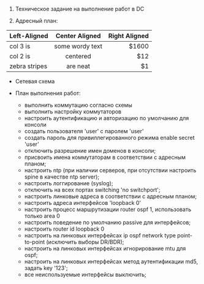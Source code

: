 1. Техническое задание на выполнение работ в DC

2. Адресный план:
  
| Left-Aligned  | Center Aligned  | Right Aligned |
| :------------ |:---------------:| -----:|
| col 3 is      | some wordy text | $1600 |
| col 2 is      | centered        |   $12 |
| zebra stripes | are neat        |    $1 |

- Сетевая схема
  
- План выполнения работ:
  - выполнить коммутацию согласно схемы
  - выполнить настройку коммутаторов
  - настроить аутентификацию и авторизацию по умолчанию для консоли
  - создать пользователя 'user' с паролем 'user'
  - создать пароль для привиллегированного режима enable secret 'user'
  - отключить разрешение имен доменов в консоли;
  - присвоить имена коммутаторам в соответствии с адресным планом;
  - настроить ntp (при наличии серверов, при отсутствии настроить spine в качестве ntp server);
  - настроить логгирование (syslog);
  - отключить на всех портах switching 'no switchport';
  - настроить линковые адреса в соответствии с адресным планом;
  - настроить адреса интерфейсов 'loopback 0'
  - настроить процесс маршрутизации router ospf 1, использовать только area 0
  - настроить поведение по умолчанию passive для интерфейсов;
  - настроить router id loopback 0
  - настроить на линковых интерфейсах ip ospf network type point-to-point (исключить выборы DR/BDR);
  - настроить на линковых интерфейсах игнорирование mtu для ospf;
  - настроить на линковых интерфейсах метод аутентификации md5, задать key '123';
  - все неиспользуемые интерфейсы выключить;
